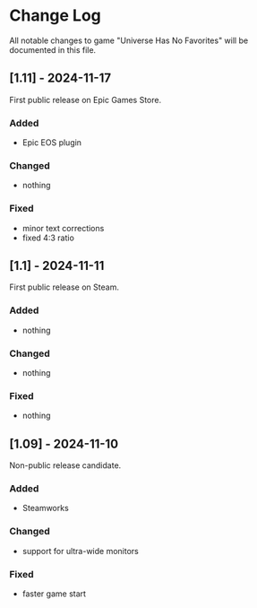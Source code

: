 # Change Log
All notable changes to game "Universe Has No Favorites" will be documented in this file.


## [1.11] - 2024-11-17
  
First public release on Epic Games Store.
 
### Added

- Epic EOS plugin

### Changed
  
- nothing
 
### Fixed
 
- minor text corrections
- fixed 4:3 ratio


## [1.1] - 2024-11-11
  
First public release on Steam.
 
### Added

- nothing

### Changed
  
- nothing
 
### Fixed
 
- nothing


## [1.09] - 2024-11-10
  
Non-public release candidate.
 
### Added

- Steamworks

### Changed
  
- support for ultra-wide monitors
 
### Fixed
 
- faster game start
